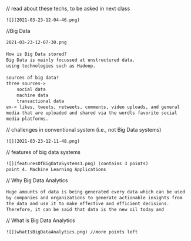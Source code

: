 // read about these techs, to be asked in next class

    ![](2021-03-23-12-04-46.png)

//Big Data

    2021-03-23-12-07-30.png

    How is Big Data stored?
    Big Data is mainly focussed at unstructured data.
    using technologies such as Hadoop.

    sources of big data?
    three sources->
        social data
        machine data
        transactional data
    ex-> likes, tweets, retweets, comments, video uploads, and general media that are uploaded and shared via the wordls favorite social media platforms.


// challenges in conventional system (i.e., not Big Data systems)

    ![](2021-03-23-12-11-48.png)

// features of big data systems

    ![](featuresOfBigDataSystems1.png) (contains 3 points)
    point 4. Machine Learning Applications

// Why Big Data Analytics

    Huge amounts of data is being generated every data which can be used by companies and organizations to generate actionable insights from the data and use it to make effective and efficient decisions. Therefore, it can be said that data is the new oil today and 
   

// What is Big Data Analytics

    ![](whatIsBigDataAnalytics.png) //more points left
